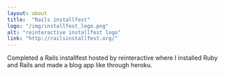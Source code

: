 ```yaml
---
layout: about
title:  "Rails installfest"
logo: "/img/installfest_logo.png"
alt: "reinteractive installfest logo"
link: "http://railsinstallfest.org/"
---
```


Completed a Rails installfest hosted by reinteractive where I installed Ruby and Rails and made a blog app like through heroku.
